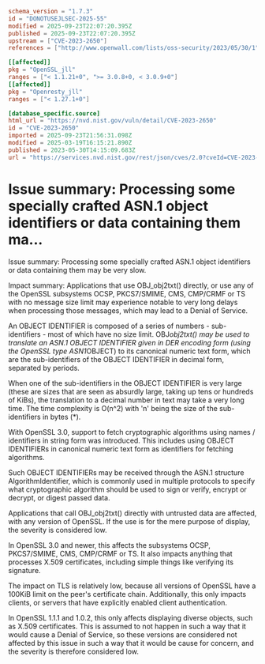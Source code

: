 ```toml
schema_version = "1.7.3"
id = "DONOTUSEJLSEC-2025-55"
modified = 2025-09-23T22:07:20.395Z
published = 2025-09-23T22:07:20.395Z
upstream = ["CVE-2023-2650"]
references = ["http://www.openwall.com/lists/oss-security/2023/05/30/1", "https://git.openssl.org/gitweb/?p=openssl.git;a=commitdiff;h=423a2bc737a908ad0c77bda470b2b59dc879936b", "https://git.openssl.org/gitweb/?p=openssl.git;a=commitdiff;h=853c5e56ee0b8650c73140816bb8b91d6163422c", "https://git.openssl.org/gitweb/?p=openssl.git;a=commitdiff;h=9e209944b35cf82368071f160a744b6178f9b098", "https://git.openssl.org/gitweb/?p=openssl.git;a=commitdiff;h=db779b0e10b047f2585615e0b8f2acdf21f8544a", "https://lists.debian.org/debian-lts-announce/2023/06/msg00011.html", "https://psirt.global.sonicwall.com/vuln-detail/SNWLID-2023-0009", "https://security.gentoo.org/glsa/202402-08", "https://security.netapp.com/advisory/ntap-20230703-0001/", "https://security.netapp.com/advisory/ntap-20231027-0009/", "https://www.debian.org/security/2023/dsa-5417", "https://www.openssl.org/news/secadv/20230530.txt", "http://www.openwall.com/lists/oss-security/2023/05/30/1", "https://git.openssl.org/gitweb/?p=openssl.git;a=commitdiff;h=423a2bc737a908ad0c77bda470b2b59dc879936b", "https://git.openssl.org/gitweb/?p=openssl.git;a=commitdiff;h=853c5e56ee0b8650c73140816bb8b91d6163422c", "https://git.openssl.org/gitweb/?p=openssl.git;a=commitdiff;h=9e209944b35cf82368071f160a744b6178f9b098", "https://git.openssl.org/gitweb/?p=openssl.git;a=commitdiff;h=db779b0e10b047f2585615e0b8f2acdf21f8544a", "https://lists.debian.org/debian-lts-announce/2023/06/msg00011.html", "https://psirt.global.sonicwall.com/vuln-detail/SNWLID-2023-0009", "https://security.gentoo.org/glsa/202402-08", "https://security.netapp.com/advisory/ntap-20230703-0001/", "https://security.netapp.com/advisory/ntap-20231027-0009/", "https://www.debian.org/security/2023/dsa-5417", "https://www.openssl.org/news/secadv/20230530.txt"]

[[affected]]
pkg = "OpenSSL_jll"
ranges = ["< 1.1.21+0", ">= 3.0.8+0, < 3.0.9+0"]
[[affected]]
pkg = "Openresty_jll"
ranges = ["< 1.27.1+0"]

[database_specific.source]
html_url = "https://nvd.nist.gov/vuln/detail/CVE-2023-2650"
id = "CVE-2023-2650"
imported = 2025-09-23T21:56:31.098Z
modified = 2025-03-19T16:15:21.890Z
published = 2023-05-30T14:15:09.683Z
url = "https://services.nvd.nist.gov/rest/json/cves/2.0?cveId=CVE-2023-2650"
```

# Issue summary: Processing some specially crafted ASN.1 object identifiers or data containing them ma...

Issue summary: Processing some specially crafted ASN.1 object identifiers or data containing them may be very slow.

Impact summary: Applications that use OBJ_obj2txt() directly, or use any of the OpenSSL subsystems OCSP, PKCS7/SMIME, CMS, CMP/CRMF or TS with no message size limit may experience notable to very long delays when processing those messages, which may lead to a Denial of Service.

An OBJECT IDENTIFIER is composed of a series of numbers - sub-identifiers - most of which have no size limit.  OBJ*obj2txt() may be used to translate an ASN.1 OBJECT IDENTIFIER given in DER encoding form (using the OpenSSL type ASN1*OBJECT) to its canonical numeric text form, which are the sub-identifiers of the OBJECT IDENTIFIER in decimal form, separated by periods.

When one of the sub-identifiers in the OBJECT IDENTIFIER is very large (these are sizes that are seen as absurdly large, taking up tens or hundreds of KiBs), the translation to a decimal number in text may take a very long time.  The time complexity is O(n^2) with 'n' being the size of the sub-identifiers in bytes (*).

With OpenSSL 3.0, support to fetch cryptographic algorithms using names / identifiers in string form was introduced.  This includes using OBJECT IDENTIFIERs in canonical numeric text form as identifiers for fetching algorithms.

Such OBJECT IDENTIFIERs may be received through the ASN.1 structure AlgorithmIdentifier, which is commonly used in multiple protocols to specify what cryptographic algorithm should be used to sign or verify, encrypt or decrypt, or digest passed data.

Applications that call OBJ_obj2txt() directly with untrusted data are affected, with any version of OpenSSL.  If the use is for the mere purpose of display, the severity is considered low.

In OpenSSL 3.0 and newer, this affects the subsystems OCSP, PKCS7/SMIME, CMS, CMP/CRMF or TS.  It also impacts anything that processes X.509 certificates, including simple things like verifying its signature.

The impact on TLS is relatively low, because all versions of OpenSSL have a 100KiB limit on the peer's certificate chain.  Additionally, this only impacts clients, or servers that have explicitly enabled client authentication.

In OpenSSL 1.1.1 and 1.0.2, this only affects displaying diverse objects, such as X.509 certificates.  This is assumed to not happen in such a way that it would cause a Denial of Service, so these versions are considered not affected by this issue in such a way that it would be cause for concern, and the severity is therefore considered low.

